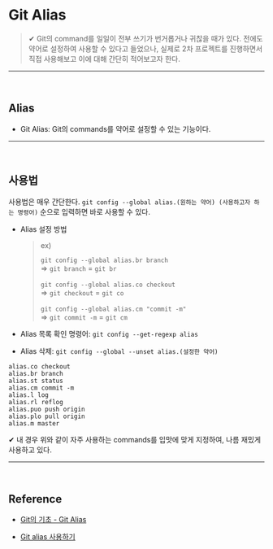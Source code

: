 # Git Alias

> ✔ Git의 command를 일일이 전부 쓰기가 번거롭거나 귀찮을 때가 있다. 전에도 약어로 설정하여 사용할 수 있다고 들었으나, 실제로 2차 프로젝트를 진행하면서 직접 사용해보고 이에 대해 간단히 적어보고자 한다.

---

<br/>

## Alias

- Git Alias: Git의 commands를 약어로 설정할 수 있는 기능이다.

---

<br/>

## 사용법

사용법은 매우 간단한다. `git config --global alias.(원하는 약어) (사용하고자 하는 명령어)` 순으로 입력하면 바로 사용할 수 있다.

- Alias 설정 방법

  > ex)
  >
  > `git config --global alias.br branch` <br/>
  > => `git branch` = `git br` <br/> <br/> `git config --global alias.co checkout` <br/>
  > => `git checkout` = `git co`<br/><br/>`git config --global alias.cm "commit -m"` <br/>
  > => `git commit -m` = `git cm`

- Alias 목록 확인 명령어: `git config --get-regexp alias`

- Alias 삭제: `git config --global --unset alias.(설정한 약어)`

>

```
alias.co checkout
alias.br branch
alias.st status
alias.cm commit -m
alias.l log
alias.rl reflog
alias.puo push origin
alias.plo pull origin
alias.m master
```

✔ 내 경우 위와 같이 자주 사용하는 commands를 입맛에 맞게 지정하여, 나름 재밌게 사용하고 있다.

---

<br/>

## Reference

- [Git의 기초 - Git Alias](https://git-scm.com/book/ko/v2/Git%EC%9D%98-%EA%B8%B0%EC%B4%88-Git-Alias)

- [Git alias 사용하기](https://hwiyong.tistory.com/277)
